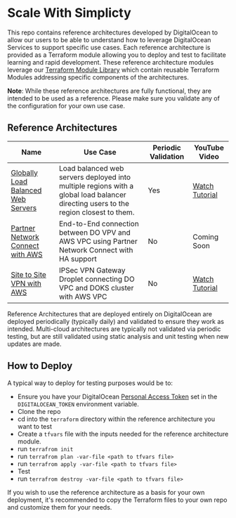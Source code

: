 # Scale With Simplicty
This repo contains reference architectures developed by DigitalOcean to allow our users to be able to understand how to leverage DigitalOcean Services to support specific use cases.  Each reference architecture is provided as a Terraform module allowing you to deploy and test to facilitate learning and rapid development. These reference architecture modules leverage our [Terraform Module Library](./TERRAFORM-MODULE-LIBRARY.md) which contain reusable Terraform Modules addressing specific components of the architectures.

**Note**: While these reference architectures are fully functional, they are intended to be used as a reference. Please make sure you validate any of the configuration for your own use case.

## Reference Architectures

| Name                                                                                               | Use Case                                                                                                                            | Periodic Validation | YouTube Video |
|----------------------------------------------------------------------------------------------------|-------------------------------------------------------------------------------------------------------------------------------------|---------------------|---------------|
| [Globally Load Balanced Web Servers](./reference-architectures/globally-load-balanced-web-servers) | Load balanced web servers deployed into multiple regions with a global load balancer directing users to the region closest to them. | Yes                 | [Watch Tutorial](https://youtu.be/JRmCjIuOc4o?feature=shared) |
| [Partner Network Connect with AWS](./reference-architectures/partner-network-connect-aws)          | End-to-End connection between DO VPV and AWS VPC using Partner Network Connect with HA support                                      | No                  | Coming Soon |
| [Site to Site VPN with AWS](./reference-architectures/site-to-site-vpn-aws)                        | IPSec VPN Gateway Droplet connecting DO VPC and DOKS cluster with AWS VPC                                                           | No                  | [Watch Tutorial](https://youtu.be/TCELPPiaI20?feature=shared) |

Reference Architectures that are deployed entirely on DigitalOcean are deployed periodically (typically daily) and validated to ensure they work as intended. Multi-cloud architectures are typically not validated via periodic testing, but are still validated using static analysis and unit testing when new updates are made.

## How to Deploy
A typical way to deploy for testing purposes would be to:

- Ensure you have your DigitalOcean [Personal Access Token](https://docs.digitalocean.com/reference/api/create-personal-access-token/) set in the `DIGITALOCEAN_TOKEN` environment variable.
- Clone the repo
- cd into the `terraform` directory within the reference architecture you want to test
- Create a `tfvars` file with the inputs needed for the reference architecture module.
- run `terrafrom init`
- run `terrafrom plan -var-file <path to tfvars file>`
- run `terrafrom apply -var-file <path to tfvars file>`
- Test
- run `terrafrom destroy -var-file <path to tfvars file>`

If you wish to use the reference architecture as a basis for your own deployment, it's recommended to copy the Terraform files to your own repo and customize them for your needs.

